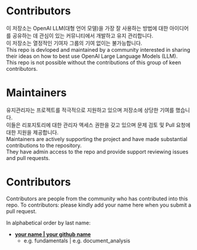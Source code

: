 # Contributors  
이 저장소는 OpenAI LLM(대형 언어 모델)을 가장 잘 사용하는 방법에 대한 아이디어를 공유하는 데 관심이 있는 커뮤니티에서 개발하고 유지 관리합니다.  
이 저장소는 열정적인 기여자 그룹의 기여 없이는 불가능합니다.  
This repo is devloped and maintained by a community interested in sharing their ideas on how to best use OpenAI Large Language Models (LLM).  
This repo is not possible without the contributions of this group of keen contributors.

# Maintainers
유지관리자는 프로젝트를 적극적으로 지원하고 있으며 저장소에 상당한 기여를 했습니다.  
이들은 리포지토리에 대한 관리자 액세스 권한을 갖고 있으며 문제 검토 및 Pull 요청에 대한 지원을 제공합니다.  
Maintainers are actively supporting the project and have made substantial contributions to the repository.  
They have admin access to the repo and provide support reviewing issues and pull requests.  

# Contributors
Contributors are people from the community who has contributed into this repo.
To contributors: please kindly add your name here when you submit a pull request.

In alphabetical order by last name:
- **[your name | your github name](https://github.com/your_github_name)**
   - e.g. fundamentals | e.g. document_analysis